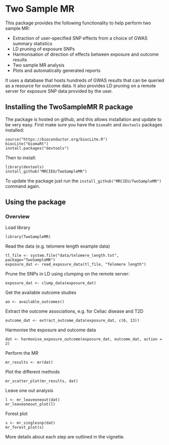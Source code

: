 # Two Sample MR

This package provides the following functionality to help perform two sample MR:

- Extraction of user-specified SNP effects from a choice of GWAS summary statistics
- LD pruning of exposure SNPs
- Harmonisation of direction of effects between exposure and outcome results
- Two sample MR analysis
- Plots and automatically generated reports 

It uses a database that hosts hundreds of GWAS results that can be queried as a resource for outcome data. It also provides LD pruning on a remote server for exposure SNP data provided by the user.

## Installing the TwoSampleMR R package

The package is hosted on github, and this allows installation and update to be very easy. First make sure you have the `biomaRt` and `devtools` packages installed:

    source("https://bioconductor.org/biocLite.R")
    biocLite("biomaRt")
    install.packages("devtools")

Then to install:

    library(devtools)
    install_github("MRCIEU/TwoSampleMR")

To update the package just run the `install_github("MRCIEU/TwoSampleMR")` command again.


## Using the package

### Overview

Load library

    library(TwoSampleMR)

Read the data (e.g. telomere length example data)

    tl_file <- system.file("data/telomere_length.txt", package="TwoSampleMR")
    exposure_dat <- read_exposure_data(tl_file, "Telomere length")

Prune the SNPs in LD using clumping on the remote server:

    exposure_dat <- clump_data(exposure_dat)

Get the available outcome studies

    ao <- available_outcomes()

Extract the outcome associations, e.g. for Celiac disease and T2D
    
    outcome_dat <- extract_outcome_data(exposure_dat, c(6, 13))    

Harmonise the exposure and outcome data
    
    dat <- harmonise_exposure_outcome(exposure_dat, outcome_dat, action = 2)

Perform the MR
    
    mr_results <- mr(dat)

Plot the different methods

    mr_scatter_plot(mr_results, dat)

Leave one out analysis

    l <- mr_leaveoneout(dat)
    mr_leaveoneout_plot(l)

Forest plot

    s <- mr_singlesnp(dat)
    mr_forest_plot(s)

More details about each step are outlined in the vignette.


